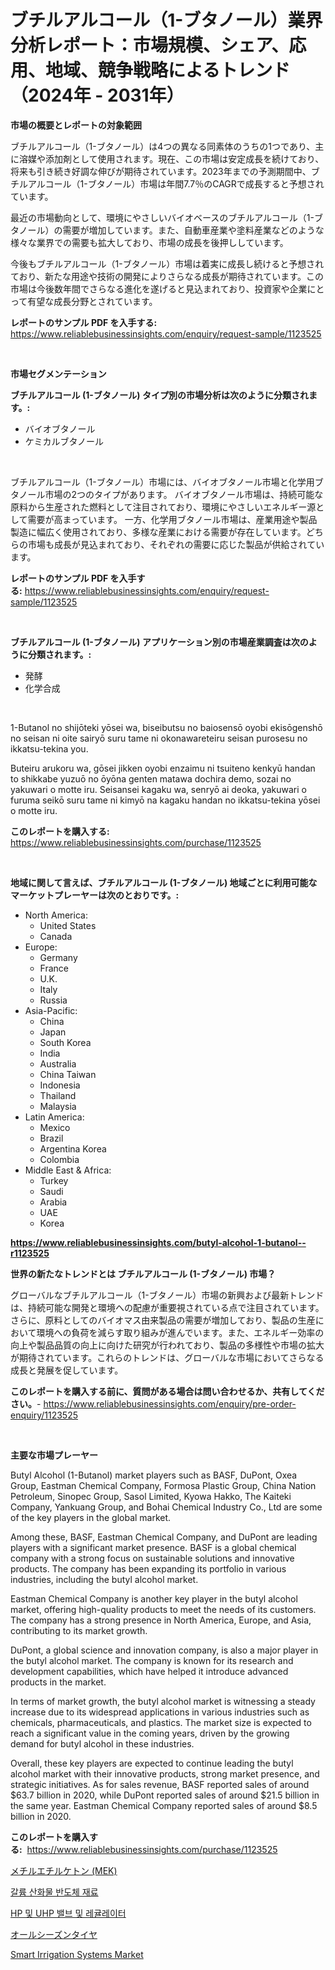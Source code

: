 <p><h1>ブチルアルコール（1-ブタノール）業界分析レポート：市場規模、シェア、応用、地域、競争戦略によるトレンド（2024年 - 2031年）</h1></p><p><strong>市場の概要とレポートの対象範囲</strong></p>
<p><p>ブチルアルコール（1-ブタノール）は4つの異なる同素体のうちの1つであり、主に溶媒や添加剤として使用されます。現在、この市場は安定成長を続けており、将来も引き続き好調な伸びが期待されています。2023年までの予測期間中、ブチルアルコール（1-ブタノール）市場は年間7.7％のCAGRで成長すると予想されています。</p><p>最近の市場動向として、環境にやさしいバイオベースのブチルアルコール（1-ブタノール）の需要が増加しています。また、自動車産業や塗料産業などのような様々な業界での需要も拡大しており、市場の成長を後押ししています。</p><p>今後もブチルアルコール（1-ブタノール）市場は着実に成長し続けると予想されており、新たな用途や技術の開発によりさらなる成長が期待されています。この市場は今後数年間でさらなる進化を遂げると見込まれており、投資家や企業にとって有望な成長分野とされています。</p></p>
<p><strong>レポートのサンプル PDF を入手する:</strong> <a href="https://www.reliablebusinessinsights.com/enquiry/request-sample/1123525">https://www.reliablebusinessinsights.com/enquiry/request-sample/1123525</a></p>
<p>&nbsp;</p>
<p><strong>市場セグメンテーション</strong></p>
<p><strong>ブチルアルコール (1-ブタノール) タイプ別の市場分析は次のように分類されます。:</strong></p>
<p><ul><li>バイオブタノール</li><li>ケミカルブタノール</li></ul></p>
<p>&nbsp;</p>
<p><p>ブチルアルコール（1-ブタノール）市場には、バイオブタノール市場と化学用ブタノール市場の2つのタイプがあります。 バイオブタノール市場は、持続可能な原料から生産された燃料として注目されており、環境にやさしいエネルギー源として需要が高まっています。 一方、化学用ブタノール市場は、産業用途や製品製造に幅広く使用されており、多様な産業における需要が存在しています。どちらの市場も成長が見込まれており、それぞれの需要に応じた製品が供給されています。</p></p>
<p><strong>レポートのサンプル PDF を入手する:</strong>&nbsp;<a href="https://www.reliablebusinessinsights.com/enquiry/request-sample/1123525">https://www.reliablebusinessinsights.com/enquiry/request-sample/1123525</a></p>
<p>&nbsp;</p>
<p><strong> ブチルアルコール (1-ブタノール) アプリケーション別の市場産業調査は次のように分類されます。:</strong></p>
<p><ul><li>発酵</li><li>化学合成</li></ul></p>
<p>&nbsp;</p>
<p><p>1-Butanol no shijōteki yōsei wa, biseibutsu no baiosensō oyobi ekisōgenshō no seisan ni oite sairyō suru tame ni okonawareteiru seisan purosesu no ikkatsu-tekina you.</p><p>Buteiru arukoru wa, gōsei jikken oyobi enzaimu ni tsuiteno kenkyū handan to shikkabe yuzuō no ōyōna genten matawa dochira demo, sozai no yakuwari o motte iru. Seisansei kagaku wa, senryō ai deoka, yakuwari o furuma seikō suru tame ni kimyō na kagaku handan no ikkatsu-tekina yōsei o motte iru.</p></p>
<p><strong>このレポートを購入する:</strong>&nbsp; <a href="https://www.reliablebusinessinsights.com/purchase/1123525">https://www.reliablebusinessinsights.com/purchase/1123525</a></p>
<p>&nbsp;</p>
<p><strong>地域に関して言えば、ブチルアルコール (1-ブタノール) 地域ごとに利用可能なマーケットプレーヤーは次のとおりです。:</strong></p>
<p><ul>
    <li>
        North America:
        <ul>
            <li>United States</li>
            <li>Canada</li>
        </ul>
    </li>
    <li>
        Europe:
        <ul>
            <li>Germany</li>
            <li>France</li>
            <li>U.K.</li>
            <li>Italy</li>
            <li>Russia</li>
        </ul>
    </li>
    <li>
        Asia-Pacific:
        <ul>
            <li>China</li>
            <li>Japan</li>
            <li>South Korea</li>
            <li>India</li>
            <li>Australia</li>
            <li>China Taiwan</li>
            <li>Indonesia</li>
            <li>Thailand</li>
            <li>Malaysia</li>
        </ul>
    </li>
    <li>
        Latin America:
        <ul>
            <li>Mexico</li>
            <li>Brazil</li>
            <li>Argentina Korea</li>
            <li>Colombia</li>
        </ul>
    </li>
    <li>
        Middle East & Africa:
        <ul>
            <li>Turkey</li>
            <li>Saudi</li>
            <li>Arabia</li>
            <li>UAE</li>
            <li>Korea</li>
        </ul>
    </li>
    </ul></p>
<p><strong><a href="https://www.reliablebusinessinsights.com/butyl-alcohol-1-butanol--r1123525">https://www.reliablebusinessinsights.com/butyl-alcohol-1-butanol--r1123525</a></strong>&nbsp;</p>
<p><strong>世界の新たなトレンドとは ブチルアルコール (1-ブタノール) 市場？</strong></p>
<p><p>グローバルなブチルアルコール（1-ブタノール）市場の新興および最新トレンドは、持続可能な開発と環境への配慮が重要視されている点で注目されています。さらに、原料としてのバイオマス由来製品の需要が増加しており、製品の生産において環境への負荷を減らす取り組みが進んでいます。また、エネルギー効率の向上や製品品質の向上に向けた研究が行われており、製品の多様性や市場の拡大が期待されています。これらのトレンドは、グローバルな市場においてさらなる成長と発展を促しています。</p></p>
<p><strong>このレポートを購入する前に、質問がある場合は問い合わせるか、共有してください。</strong>- <a href="https://www.reliablebusinessinsights.com/enquiry/pre-order-enquiry/1123525">https://www.reliablebusinessinsights.com/enquiry/pre-order-enquiry/1123525</a></p>
<p>&nbsp;</p>
<p><strong>主要な市場プレーヤー</strong></p>
<p><p>Butyl Alcohol (1-Butanol) market players such as BASF, DuPont, Oxea Group, Eastman Chemical Company, Formosa Plastic Group, China Nation Petroleum, Sinopec Group, Sasol Limited, Kyowa Hakko, The Kaiteki Company, Yankuang Group, and Bohai Chemical Industry Co., Ltd are some of the key players in the global market.</p><p>Among these, BASF, Eastman Chemical Company, and DuPont are leading players with a significant market presence. BASF is a global chemical company with a strong focus on sustainable solutions and innovative products. The company has been expanding its portfolio in various industries, including the butyl alcohol market.</p><p>Eastman Chemical Company is another key player in the butyl alcohol market, offering high-quality products to meet the needs of its customers. The company has a strong presence in North America, Europe, and Asia, contributing to its market growth.</p><p>DuPont, a global science and innovation company, is also a major player in the butyl alcohol market. The company is known for its research and development capabilities, which have helped it introduce advanced products in the market.</p><p>In terms of market growth, the butyl alcohol market is witnessing a steady increase due to its widespread applications in various industries such as chemicals, pharmaceuticals, and plastics. The market size is expected to reach a significant value in the coming years, driven by the growing demand for butyl alcohol in these industries.</p><p>Overall, these key players are expected to continue leading the butyl alcohol market with their innovative products, strong market presence, and strategic initiatives. As for sales revenue, BASF reported sales of around $63.7 billion in 2020, while DuPont reported sales of around $21.5 billion in the same year. Eastman Chemical Company reported sales of around $8.5 billion in 2020.</p></p>
<p><strong>このレポートを購入する:</strong>&nbsp;&nbsp;<a href="https://www.reliablebusinessinsights.com/purchase/1123525">https://www.reliablebusinessinsights.com/purchase/1123525</a></p>
<p><p><a href="https://github.com/RudyBoyer2017/Market-Research-Report-List-1/blob/main/9842079121975.md">メチルエチルケトン (MEK)</a></p><p><a href="https://github.com/Gregost89076vddcv/Market-Research-Report-List-1/blob/main/9335542114007.md">갈륨 산화물 반도체 재료</a></p><p><a href="https://github.com/dollarearner151/Market-Research-Report-List-1/blob/main/3479249114008.md">HP 및 UHP 밸브 및 레귤레이터</a></p><p><a href="https://github.com/BrionnaBoyle/Market-Research-Report-List-1/blob/main/6114068121976.md">オールシーズンタイヤ</a></p><p><a href="https://github.com/AdrianaPaucek2023/Market-Research-Report-List-1/blob/main/smart-irrigation-systems-market.md">Smart Irrigation Systems Market</a></p></p>